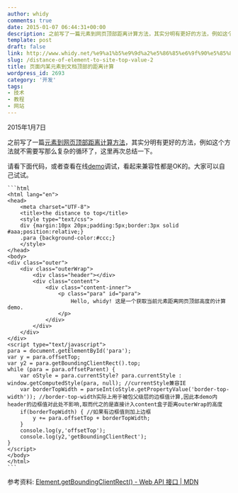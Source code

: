 ```yaml
---
author: whidy
comments: true
date: 2015-01-07 06:44:31+00:00
description: 之前写了一篇元素到网页顶部距离计算方法，其实分明有更好的方法，例如这个方法就不需要写那么复杂的循环了，这里再次总结一下。
template: post
draft: false
link: http://www.whidy.net/%e9%a1%b5%e9%9d%a2%e5%86%85%e6%9f%90%e5%85%83%e7%b4%a0%e5%88%b0%e6%96%87%e6%a1%a3%e9%a1%b6%e9%83%a8%e7%9a%84%e8%b7%9d%e7%a6%bb%e8%ae%a1%e7%ae%97.html
slug: /distance-of-element-to-site-top-value-2
title: 页面内某元素到文档顶部的距离计算
wordpress_id: 2693
category: '开发'
tags:
- 技术
- 教程
- 网站
---
```


2015年1月7日

之前写了一篇[元素到网页顶部距离计算方法](http://www.whidy.net/distance-of-element-to-site-top-value.html)，其实分明有更好的方法，例如这个方法就不需要写那么复杂的循环了，这里再次总结一下。

请看下面代码，或者查看在线[demo](https://jsfiddle.net/kingterrors/2adzh8us/)调试，看起来兼容性都是OK的。大家可以自己试试。

    
    ```html
    <html lang="en">
    <head>
        <meta charset="UTF-8">
        <title>the distance to top</title>
        <style type="text/css">
        div {margin:10px 20px;padding:5px;border:3px solid #aaa;position:relative;}
        .para {background-color:#ccc;}
        </style>
    </head>
    <body>
    <div class="outer">
        <div class="outerWrap">
            <div class="header"></div>
            <div class="content">
                <div class="content-inner">
                    <p class="para" id="para">
                        Hello, whidy! 这是一个获取当前元素距离网页顶部高度的计算demo.
                    </p>
                </div>
            </div>
        </div>
    </div>
    <script type="text/javascript">
    para = document.getElementById('para');
    var y = para.offsetTop;
    var y2 = para.getBoundingClientRect().top;
    while (para = para.offsetParent) {
        var oStyle = para.currentStyle? para.currentStyle : window.getComputedStyle(para, null); //currentStyle兼容IE
        var borderTopWidth = parseInt(oStyle.getPropertyValue('border-top-width')); //border-top-width实际上用于被包父级层的边框值计算,因此本demo内header的边框值对此处不影响,取而代之的是直接计入content盒子距离outerWrap的高度
        if(borderTopWidth) { //如果有边框值则加上边框
            y += para.offsetTop + borderTopWidth;
        }
        console.log(y,'offsetTop');
        console.log(y2,'getBoundingClientRect');
    }
    </script>
    </body>
    </html>
    ```


参考资料: [Element.getBoundingClientRect() - Web API 接口 | MDN](https://developer.mozilla.org/zh-CN/docs/Web/API/Element.getBoundingClientRect)
